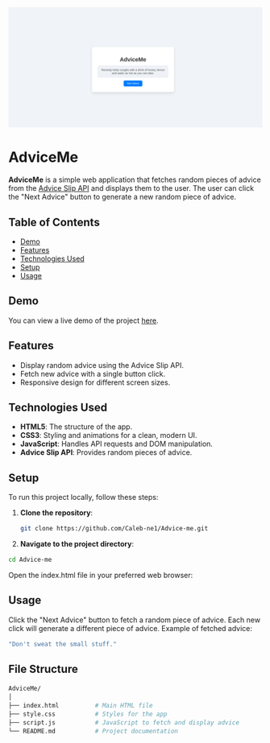 ![](AdviceMe.png)

# AdviceMe

**AdviceMe** is a simple web application that fetches random pieces of advice from the [Advice Slip API](https://api.adviceslip.com) and displays them to the user. The user can click the "Next Advice" button to generate a new random piece of advice.

## Table of Contents

- [Demo](#demo)
- [Features](#features)
- [Technologies Used](#technologies-used)
- [Setup](#setup)
- [Usage](#usage)

## Demo

You can view a live demo of the project [here](https://advice-me-lilac.vercel.app/).

## Features

- Display random advice using the Advice Slip API.
- Fetch new advice with a single button click.
- Responsive design for different screen sizes.

## Technologies Used

- **HTML5**: The structure of the app.
- **CSS3**: Styling and animations for a clean, modern UI.
- **JavaScript**: Handles API requests and DOM manipulation.
- **Advice Slip API**: Provides random pieces of advice.

## Setup

To run this project locally, follow these steps:

1. **Clone the repository**:

   ```bash
   git clone https://github.com/Caleb-ne1/Advice-me.git
   ```

2. **Navigate to the project directory**:

```bash
cd Advice-me
```
Open the index.html file in your preferred web browser:


## Usage
Click the "Next Advice" button to fetch a random piece of advice.
Each new click will generate a different piece of advice.
Example of fetched advice:
```bash
"Don't sweat the small stuff."
```

## File Structure
```bash
AdviceMe/
│
├── index.html          # Main HTML file
├── style.css           # Styles for the app
├── script.js           # JavaScript to fetch and display advice
└── README.md           # Project documentation
```
